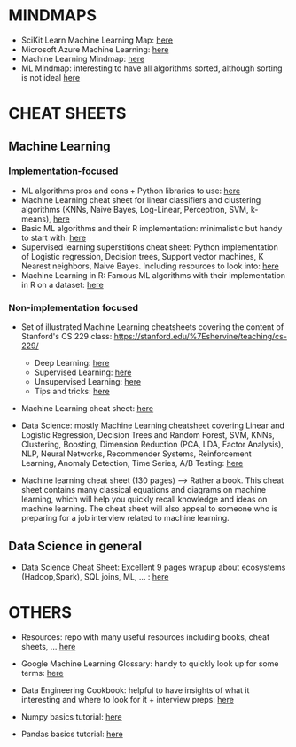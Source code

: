 # MINDMAPS
- SciKit Learn Machine Learning Map: [here](https://scikit-learn.org/stable/tutorial/machine_learning_map/)  
- Microsoft Azure Machine Learning: [here](https://docs.microsoft.com/en-gb/azure/machine-learning/algorithm-cheat-sheet)  
- Machine Learning Mindmap: [here](https://github.com/dformoso/machine-learning-mindmap)  
- ML Mindmap: interesting to have all algorithms sorted, although sorting is not ideal [here](https://jixta.wordpress.com/2015/07/17/machine-learning-algorithms-mindmap/)  


# CHEAT SHEETS

## Machine Learning

### Implementation-focused
- ML algorithms pros and cons + Python libraries to use: [here](https://www.dummies.com/article/technology/information-technology/ai/machine-learning/machine-learning-dummies-cheat-sheet-221432)  
- Machine Learning cheat sheet for linear classifiers and clustering algorithms (KNNs, Naive Bayes, Log-Linear, Perceptron, SVM, k-means), [here](https://github.com/eferm/mlcheatsheet/blob/master/cheat.pdf)
- Basic ML algorithms and their R implementation: minimalistic but handy to start with: [here](https://vitalflux.com/cheat-sheet-10-machine-learning-algorithms-r-commands/)  
- Supervised learning superstitions cheat sheet: Python implementation of Logistic regression, Decision trees, Support vector machines, K Nearest neighbors, Naive Bayes. Including resources to look into: [here](https://github.com/rcompton/ml_cheat_sheet/blob/master/supervised_learning.ipynb)
- Machine Learning in R: Famous ML algorithms with their implementation in R on a dataset: [here](https://dzone.com/refcardz/machine-learning-predictive)  

### Non-implementation focused
- Set of illustrated Machine Learning cheatsheets covering the content of Stanford's CS 229 class: https://stanford.edu/%7Eshervine/teaching/cs-229/
  - Deep Learning: [here](https://stanford.edu/~shervine/teaching/cs-229/cheatsheet-deep-learning.html)
  - Supervised Learning: [here](https://stanford.edu/~shervine/teaching/cs-229/cheatsheet-supervised-learning.html)
  - Unsupervised Learning: [here](https://stanford.edu/~shervine/teaching/cs-229/cheatsheet-unsupervised-learning.html)
  - Tips and tricks: [here](https://stanford.edu/~shervine/teaching/cs-229/cheatsheet-machine-learning-tips-and-tricks.html)

- Machine Learning cheat sheet: [here](https://github.com/remicnrd/ml_cheatsheet)  

- Data Science: mostly Machine Learning cheatsheet covering Linear and Logistic Regression, Decision Trees and Random Forest, SVM, KNNs, Clustering, Boosting, Dimension Reduction (PCA, LDA, Factor Analysis), NLP, Neural Networks, Recommender Systems, Reinforcement Learning, Anomaly Detection, Time Series, A/B Testing: [here](https://github.com/aaronwangy/Data-Science-Cheatsheet)

- Machine learning cheat sheet (130 pages) --> Rather a book. This cheat sheet contains many classical equations and diagrams on machine learning, which will help you quickly recall knowledge and ideas on machine learning. The cheat sheet will also appeal to someone who is preparing for a job interview related to machine learning.

## Data Science in general

- Data Science Cheat Sheet: Excellent 9 pages wrapup about ecosystems (Hadoop,Spark), SQL joins, ML, ... : [here](https://github.com/ml874/Data-Science-Cheatsheet)


# OTHERS

- Resources: repo with many useful resources including books, cheat sheets, ... [here](https://github.com/Neklaustares-tPtwP/Resources)  

- Google Machine Learning Glossary: handy to quickly look up for some terms: [here](https://developers.google.com/machine-learning/glossary)  

- Data Engineering Cookbook: helpful to have insights of what it interesting and where to look for it + interview preps: [here](https://github.com/andkret/Cookbook)  

- Numpy basics tutorial: [here](https://github.com/datasciencescoop/Numpy)  
- Pandas basics tutorial: [here](https://github.com/datasciencescoop/Pandas)  
